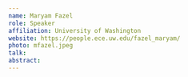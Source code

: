 ```yaml
---
name: Maryam Fazel
role: Speaker
affiliation: University of Washington
website: https://people.ece.uw.edu/fazel_maryam/
photo: mfazel.jpeg
talk: 
abstract: 
---
```

